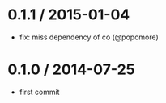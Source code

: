 
0.1.1 / 2015-01-04
==================

 * fix: miss dependency of co (@popomore)

0.1.0 / 2014-07-25
==================

 * first commit
